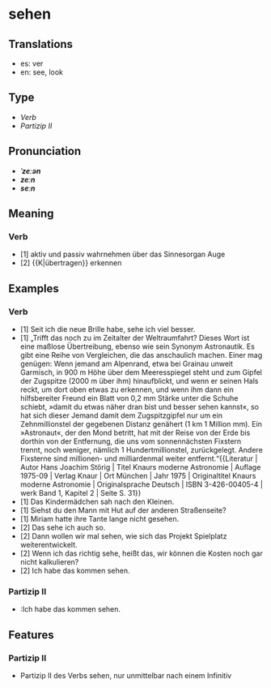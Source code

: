 # sehen
## Translations
- es: ver
- en: see, look
## Type
- _Verb_
- _Partizip II_
## Pronunciation
- **_ˈzeːən_**
- **_zeːn_**
- **_seːn_**
## Meaning
### Verb
- [1] aktiv und passiv wahrnehmen über das Sinnesorgan Auge
- [2] {{K|übertragen}} erkennen
## Examples
### Verb
- [1] Seit ich die neue Brille habe, sehe ich viel besser.
- [1] „Trifft das noch zu im Zeitalter der Weltraumfahrt? Dieses Wort ist eine maßlose Übertreibung, ebenso wie sein Synonym Astronautik. Es gibt eine Reihe von Vergleichen, die das anschaulich machen. Einer mag genügen: Wenn jemand am Alpenrand, etwa bei Grainau unweit Garmisch, in 900&nbsp;m Höhe über dem Meeresspiegel steht und zum Gipfel der Zugspitze (2000&nbsp;m über ihm) hinaufblickt, und wenn er seinen Hals reckt, um dort oben etwas zu erkennen, und wenn ihm dann ein hilfsbereiter Freund ein Blatt von 0,2&nbsp;mm Stärke unter die Schuhe schiebt, »damit du etwas näher dran bist und besser sehen kannst«, so hat sich dieser Jemand damit dem Zugspitzgipfel nur um ein Zehnmillionstel der gegebenen Distanz genähert (1&nbsp;km  1 Million&nbsp;mm). Ein »Astronaut«, der den Mond betritt, hat mit der Reise von der Erde bis dorthin von der Entfernung, die uns vom sonnennächsten Fixstern trennt, noch weniger, nämlich 1 Hundertmillionstel, zurückgelegt. Andere Fixsterne sind millionen- und milliardenmal weiter entfernt.“<ref>{{Literatur | Autor  Hans Joachim Störig | Titel  Knaurs moderne Astronomie | Auflage  1975-09 | Verlag  Knaur | Ort  München | Jahr  1975 | Originaltitel  Knaurs moderne Astronomie | Originalsprache  Deutsch | ISBN  3-426-00405-4 | werk  Band 1, Kapitel 2 | Seite  S. 31}}</ref>
- [1] Das Kindermädchen sah nach den Kleinen.
- [1] Siehst du den Mann mit Hut auf der anderen Straßenseite?
- [1] Miriam hatte ihre Tante lange nicht gesehen.
- [2] Das sehe ich auch so.
- [2] Dann wollen wir mal sehen, wie sich das Projekt Spielplatz weiterentwickelt.
- [2] Wenn ich das richtig sehe, heißt das, wir können die Kosten noch gar nicht kalkulieren?
- [2] Ich habe das kommen sehen.
### Partizip II
- :Ich habe das kommen sehen.
## Features
### Partizip II
- Partizip II des Verbs sehen, nur unmittelbar nach einem Infinitiv
